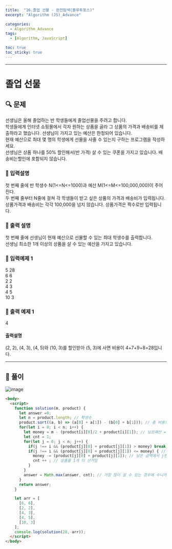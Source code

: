 ```yaml
---
title:  "16.졸업 선물 - 완전탐색(블루투포스)"
excerpt: "Algorithm (JS)_Advance"

categories:
  - Algorithm_Advance
tags:
  - [Algorithm, JavaScript]

toc: true
toc_sticky: true
---
```


----



# 졸업 선물

##  🔍 문제 
선생님은 올해 졸업하는 반 학생들에게 졸업선물을 주려고 합니다.  
학생들에게 인터넷 쇼핑몰에서 각자 원하는 상품을 골라 그 상품의 가격과 배송비를 제출하라고 했습니다. 선생님이 가지고 있는 예산은 한정되어 있습니다.  
현재 예산으로 최대 몇 명의 학생에게 선물을 사줄 수 있는지 구하는 프로그램을 작성하세요.  
선생님은 상품 하나를 50% 할인해서(반 가격) 살 수 있는 쿠폰을 가지고 있습니다. 배송비는할인에 포함되지 않습니다.  

### 🔹 입력설명
첫 번째 줄에 반 학생수 N(1<=N<=1000)과 예산 M(1<=M<=100,000,000)이 주어진다.  
두 번째 줄부터 N줄에 걸쳐 각 학생들이 받고 싶은 상품의 가격과 배송비가 입력됩니다.
상품가격과 배송비는 각각 100,000을 넘지 않습니다. 상품가격은 짝수로만 입력됩니다.  

### 🔹 출력 설명
첫 번째 줄에 선생님이 현재 예산으로 선물할 수 있는 최대 학생수를 출력합니다.  
선생님 최소한 1개 이상의 상품을 살 수 있는 예산을 가지고 있습니다.  


### 🔹 입력예제 1
5 28  
6 6  
2 2  
4 3  
4 5  
10 3  

### 🔹 출력 예제 1
4 

#### 출력설명
(2, 2), (4, 3), (4, 5)와 (10, 3)를 할인받아 (5, 3)에 사면 비용이 4+7+9+8=28입니다.   

----

##  📌 풀이

![image](https://user-images.githubusercontent.com/28912774/116836506-ba91e380-ac01-11eb-995e-93f053f0f8e7.png)


```html
<body>
  <script>
    function solution(m, product) {
      let answer =0;
      let n = product.length; // 학생수
      product.sort((a, b) => (a[0] + a[1]) - (b[0] + b[1])); // 총 비용으로 위에부터 콜백 함수 사용하여 오른차순 정렬
      for(let i = 0; i < n; i++) {
        let money = m - (product[i][0]/2 + product[i][1]); // 남은예산 = 총 예산 -(쿠폰을 적용한 i번째 0번 index의 상품가격 + 배송비)
        let cnt = 1;
        for(let j = 0; j < n; j++) {
          if(j !== i && (product[j][0] + product[j][1]) > money) break; // 사려는 비용이 예산 보다 클경우에는, 더이상 살 수 없으니까 break 
          if(j !== i && (product[j][0] + product[j][1]) <= money) { // i는 이미 위에서 샀기 때문에 포함 시키면 안됨 , 그리고 살려고 하는 비용이 남은 예산보다 작거나 같아야 됨
            money -= (product[j][0] + product[j][1]); // 남은 금액에서 j번째 금액을 빼고 나머지 예산 return
            cnt ++ ; // 상품을 1개 더 산거임
          }
        }
        answer = Math.max(answer, cnt); // 가장 많이 살 수 있는 경우에 수니까 max 로 걸러줌
      }
      return answer;
    }

    let arr = [
      [6, 6],
      [2, 2],
      [4, 3],
      [4, 5],
      [10, 3]
    ];
    console.log(solution(28, arr));
  </script>
</body>
```
